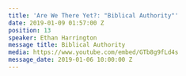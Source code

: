 ```yaml
---
title: 'Are We There Yet?: "Biblical Authority"'
date: 2019-01-09 01:57:00 Z
position: 13
speaker: Ethan Harrington
message title: Biblical Authority
media: https://www.youtube.com/embed/GTb8g9fLd4s
message_date: 2019-01-06 10:00:00 Z
---
```


